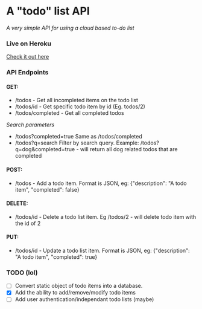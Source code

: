 # A "todo" list API
_A very simple API for using a cloud based to-do list_

### Live on Heroku
[Check it out here](https://trevdev-todo-api.herokuapp.com/)

### API Endpoints
#### GET:
* /todos - Get all incompleted items on the todo list
* /todos/id - Get specific todo item by id (Eg. todos/2)
* /todos/completed - Get all completed todos

_Search parameters_
* /todos?completed=true Same as /todos/completed
* /todos?q=search Filter by search query. Example: /todos?q=dog&completed=true - will return all dog related todos that are completed

#### POST:
* /todos - Add a todo item. Format is JSON, eg: {"description": "A todo item", "completed": false}

#### DELETE:
* /todos/id - Delete a todo list item. Eg /todos/2 - will delete todo item with the id of 2

#### PUT:
* /todos/id - Update a todo list item. Format is JSON, eg: {"description": "A todo item", "completed": true}

### TODO (lol)

- [ ] Convert static object of todo items into a database.
- [x] Add the ability to add/remove/modify todo items
- [ ] Add user authentication/independant todo lists (maybe)